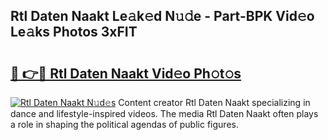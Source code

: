 ## Rtl Daten Naakt Le𝚊k𝚎d N𝚞𝚍e - Part-BPK Vid𝚎o Le𝚊ks Photos 3xFIT

# <h2><a href="http://fbases.evod.top/?m=Rtl+Daten+Naakt">🔗 👉🔴 Rtl Daten Naakt Vid𝚎o Ph𝚘t𝚘s</a></h2>

[![Rtl Daten Naakt N𝚞d𝚎s](https://i.imgur.com/8V9OHl7.gif)](http://fbases.evod.top/?m=Rtl+Daten+Naakt)
Content creator Rtl Daten Naakt specializing in dance and lifestyle-inspired videos. The media Rtl Daten Naakt often plays a role in shaping the political agendas of public figures. 
